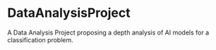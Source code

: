 # DataAnalysisProject
A Data Analysis Project proposing a depth analysis of AI models for a classification problem.
